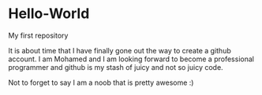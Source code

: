 # Hello-World

My first repository

It is about time that I have finally gone out the way to create a github account. I am Mohamed and I am looking forward to become a professional programmer and github is my stash of juicy and not so juicy code. 

Not to forget to say I am a noob that is pretty awesome :)
